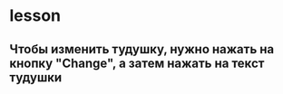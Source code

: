 # lesson

## Чтобы изменить тудушку, нужно нажать на кнопку "Change", а затем нажать на текст тудушки
